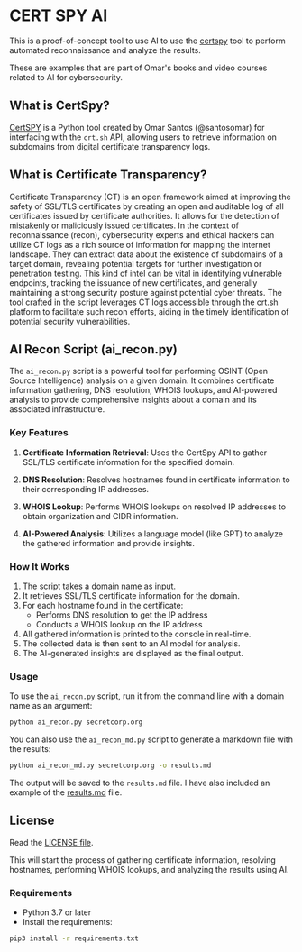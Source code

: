 # CERT SPY AI
This is a proof-of-concept tool to use AI to use the [certspy](https://github.com/santosomar/certspy) tool to perform automated reconnaissance and analyze the results.

These are examples that are part of Omar's books and video courses related to AI for cybersecurity. 

## What is CertSpy?
[CertSPY](https://github.com/santosomar/certspy) is a Python tool created by Omar Santos (@santosomar) for interfacing with the `crt.sh` API, allowing users to retrieve information on subdomains from digital certificate transparency logs.


## What is Certificate Transparency?
Certificate Transparency (CT) is an open framework aimed at improving the safety of SSL/TLS certificates by creating an open and auditable log of all certificates issued by certificate authorities. It allows for the detection of mistakenly or maliciously issued certificates. In the context of reconnaissance (recon), cybersecurity experts and ethical hackers can utilize CT logs as a rich source of information for mapping the internet landscape. They can extract data about the existence of subdomains of a target domain, revealing potential targets for further investigation or penetration testing. This kind of intel can be vital in identifying vulnerable endpoints, tracking the issuance of new certificates, and generally maintaining a strong security posture against potential cyber threats. The tool crafted in the script leverages CT logs accessible through the crt.sh platform to facilitate such recon efforts, aiding in the timely identification of potential security vulnerabilities.

## AI Recon Script (ai_recon.py)

The `ai_recon.py` script is a powerful tool for performing OSINT (Open Source Intelligence) analysis on a given domain. It combines certificate information gathering, DNS resolution, WHOIS lookups, and AI-powered analysis to provide comprehensive insights about a domain and its associated infrastructure.

### Key Features

1. **Certificate Information Retrieval**: Uses the CertSpy API to gather SSL/TLS certificate information for the specified domain.

2. **DNS Resolution**: Resolves hostnames found in certificate information to their corresponding IP addresses.

3. **WHOIS Lookup**: Performs WHOIS lookups on resolved IP addresses to obtain organization and CIDR information.

4. **AI-Powered Analysis**: Utilizes a language model (like GPT) to analyze the gathered information and provide insights.

### How It Works

1. The script takes a domain name as input.
2. It retrieves SSL/TLS certificate information for the domain.
3. For each hostname found in the certificate:
   - Performs DNS resolution to get the IP address
   - Conducts a WHOIS lookup on the IP address
4. All gathered information is printed to the console in real-time.
5. The collected data is then sent to an AI model for analysis.
6. The AI-generated insights are displayed as the final output.

### Usage

To use the `ai_recon.py` script, run it from the command line with a domain name as an argument:

```bash
python ai_recon.py secretcorp.org
```
You can also use the `ai_recon_md.py` script to generate a markdown file with the results:
```bash
python ai_recon_md.py secretcorp.org -o results.md
```
The output will be saved to the `results.md` file. I have also included an example of the [results.md](results.md) file.

## License
Read the [LICENSE file](LICENSE).

This will start the process of gathering certificate information, resolving hostnames, performing WHOIS lookups, and analyzing the results using AI.

### Requirements

- Python 3.7 or later
- Install the requirements:
```bash
pip3 install -r requirements.txt
```


